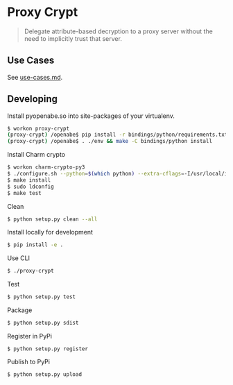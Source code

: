 # Proxy Crypt
> Delegate attribute-based decryption to a proxy server without the need to implicitly trust that server.

## Use Cases
See [use-cases.md](src/use_cases/README.md).



## Developing

Install pyopenabe.so into site-packages of your virtualenv.

```bash
$ workon proxy-crypt
(proxy-crypt) /openabe$ pip install -r bindings/python/requirements.txt
(proxy-crypt) /openabe$ . ./env && make -C bindings/python install
```

Install Charm crypto

```bash
$ workon charm-crypto-py3
$ ./configure.sh --python=$(which python) --extra-cflags=-I/usr/local/include --extra-ldflags=-L/usr/local/lib
$ make install
$ sudo ldconfig
$ make test

```

Clean
```sh
$ python setup.py clean --all
```

Install locally for development
```bash
$ pip install -e .
```

Use CLI
```bash
$ ./proxy-crypt
```

Test
```sh
$ python setup.py test
```


Package
```sh
$ python setup.py sdist
```

Register in PyPi
```
$ python setup.py register
```

Publish to PyPi
```
$ python setup.py upload
```
